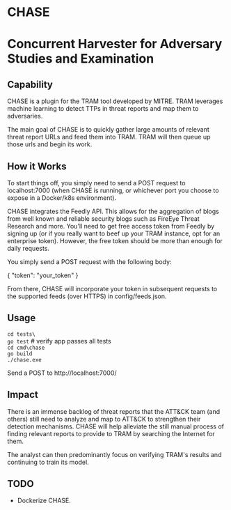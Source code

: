 # CHASE  
# Concurrent Harvester for Adversary Studies and Examination  

Capability
---------------
CHASE is a plugin for the TRAM tool developed by MITRE. TRAM leverages machine learning to detect
TTPs in threat reports and map them to adversaries.  

The main goal of CHASE is to quickly gather large amounts of relevant threat report URLs and feed them into TRAM. TRAM will then queue up those urls and begin its work. 

How it Works
---------------

To start things off, you simply need to send a POST request to localhost:7000 (when CHASE is running, or whichever port you choose to expose in a Docker/k8s environment).  

CHASE integrates the Feedly API. This allows for the aggregation of blogs from well known and reliable security blogs such as FireEye Threat Research and more. You'll need to get free
access token from Feedly by signing up (or if you really want to beef up your TRAM instance, opt for an enterprise token). However, the free token should be more than enough for daily
requests.  

You simply send a POST request with the following body:

{
    "token": "your_token"
}

From there, CHASE will incorporate your token in subsequent requests to the supported feeds (over HTTPS) in config/feeds.json. 

Usage
---------------
`cd tests\`  
`go test` # verify app passes all tests  
`cd cmd\chase`  
`go build`  
`./chase.exe`  

Send a POST to http://localhost:7000/ 

Impact
----------------

There is an immense backlog of threat reports that the ATT&CK team (and others) still need to analyze and map to ATT&CK to strengthen their detection mechanisms. CHASE will help alleviate the still manual process of finding relevant reports to
provide to TRAM by searching the Internet for them. 

The analyst can then predominantly focus on verifying TRAM's results and continuing to train its model. 


TODO
--------------
- Dockerize CHASE.